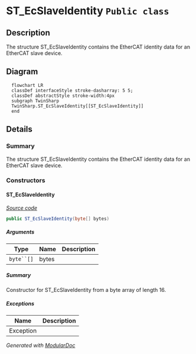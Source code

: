# ST_EcSlaveIdentity `Public class`

## Description
The structure ST_EcSlaveIdentity contains the EtherCAT identity data for an EtherCAT slave device.

## Diagram
```mermaid
  flowchart LR
  classDef interfaceStyle stroke-dasharray: 5 5;
  classDef abstractStyle stroke-width:4px
  subgraph TwinSharp
  TwinSharp.ST_EcSlaveIdentity[[ST_EcSlaveIdentity]]
  end
```

## Details
### Summary
The structure ST_EcSlaveIdentity contains the EtherCAT identity data for an EtherCAT slave device.

### Constructors
#### ST_EcSlaveIdentity
[*Source code*](https://github.com///blob//TwinSharp/Structs.cs#L161)
```csharp
public ST_EcSlaveIdentity(byte[] bytes)
```
##### Arguments
| Type | Name | Description |
| --- | --- | --- |
| `byte``[]` | bytes |  |

##### Summary
Constructor for ST_EcSlaveIdentity from a byte array of length 16.

##### Exceptions
| Name | Description |
| --- | --- |
| Exception |  |

*Generated with* [*ModularDoc*](https://github.com/hailstorm75/ModularDoc)
